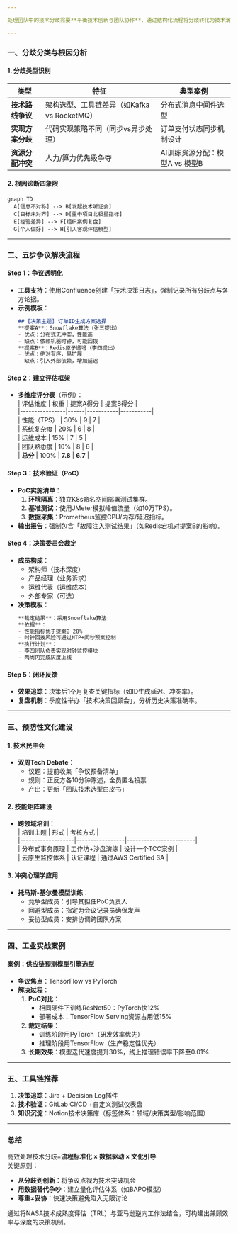 ```yaml
---

处理团队中的技术分歧需要**平衡技术创新与团队协作**，通过结构化流程将分歧转化为技术演进动力。以下是分步骤的解决方案，结合工业等大型团队实战经验：

---
```


### **一、分歧分类与根因分析**
#### **1. 分歧类型识别**
| **类型**         | **特征**                               | **典型案例**                      |
|------------------|---------------------------------------|----------------------------------|
| **技术路线争议**  | 架构选型、工具链差异（如Kafka vs RocketMQ） | 分布式消息中间件选型               |
| **实现方案分歧**  | 代码实现策略不同（同步vs异步处理）           | 订单支付状态同步机制设计           |
| **资源分配冲突**  | 人力/算力优先级争夺                       | AI训练资源分配：模型A vs 模型B     |

#### **2. 根因诊断四象限**
```mermaid
graph TD
  A[信息不对称] --> B[发起技术听证会]
  C[目标未对齐] --> D[重申项目北极星指标]
  E[经验差异] --> F[组织案例复盘]
  G[个人偏好] --> H[引入客观评估模型]
```

---

### **二、五步争议解决流程**
#### **Step 1：争议透明化**
- **工具支持**：使用Confluence创建「技术决策日志」，强制记录所有分歧点与各方论据。
- **示例模板**：
  ```markdown
  ## [决策主题] 订单ID生成方案选择  
  **提案A**：Snowflake算法（张三提出）  
  - 优点：分布式无冲突，性能高  
  - 缺点：依赖机器时钟，可能回拨  
  **提案B**：Redis原子递增（李四提出）  
  - 优点：绝对有序，易扩展  
  - 缺点：引入外部依赖，增加延迟  
  ```

#### **Step 2：建立评估框架**
- **多维度评分表**（示例）：  
  | 评估维度       | 权重 | 提案A得分 | 提案B得分 |  
  |----------------|------|-----------|-----------|  
  | 性能（TPS）    | 30%  | 9         | 7         |  
  | 系统复杂度     | 20%  | 6         | 8         |  
  | 运维成本       | 15%  | 7         | 5         |  
  | 团队熟悉度     | 10%  | 8         | 6         |  
  | **总分**       | 100% | **7.8**   | **6.7**   |

#### **Step 3：技术验证（PoC）**
- **PoC实施清单**：
    1. **环境隔离**：独立K8s命名空间部署测试集群。
    2. **基准测试**：使用JMeter模拟峰值流量（如10万TPS）。
    3. **数据采集**：Prometheus监控CPU/内存/延迟指标。
- **输出报告**：强制包含「故障注入测试结果」（如Redis宕机对提案B的影响）。

#### **Step 4：决策委员会裁定**
- **成员构成**：
    - 架构师（技术深度）
    - 产品经理（业务诉求）
    - 运维代表（运维成本）
    - 外部专家（可选）
- **决策模板**：
  ```markdown
  **裁定结果**：采用Snowflake算法  
  **依据**：  
  - 性能指标优于提案B 28%  
  - 时钟回拨风险可通过NTP+闰秒预案控制  
  **执行计划**：  
  - 李四团队负责实现时钟监控模块  
  - 两周内完成灰度上线  
  ```

#### **Step 5：闭环反馈**
- **效果追踪**：决策后1个月复查关键指标（如ID生成延迟、冲突率）。
- **复盘机制**：季度性举办「技术决策回顾会」，分析历史决策准确率。

---

### **三、预防性文化建设**
#### **1. 技术民主会**
- **双周Tech Debate**：
    - 议题：提前收集「争议预备清单」
    - 规则：正反方各10分钟陈述，全员匿名投票
    - 产出：更新「团队技术选型白皮书」

#### **2. 技能矩阵建设**
- **跨领域培训**：  
  | 培训主题          | 形式            | 考核方式               |  
  |-------------------|-----------------|------------------------|  
  | 分布式事务原理    | 工作坊+沙盘演练 | 设计一个TCC案例        |  
  | 云原生监控体系    | 认证课程        | 通过AWS Certified SA   |

#### **3. 冲突心理学应用**
- **托马斯-基尔曼模型训练**：
    - 竞争型成员：引导其担任PoC负责人
    - 回避型成员：指定为会议记录员确保发声
    - 妥协型成员：安排协调跨团队方案

---

### **四、工业实战案例**
#### **案例：供应链预测模型引擎选型**
- **争议焦点**：TensorFlow vs PyTorch
- **解决过程**：
    1. **PoC对比**：
        - 相同硬件下训练ResNet50：PyTorch快12%
        - 部署成本：TensorFlow Serving资源占用低15%
    2. **裁定结果**：
        - 训练阶段用PyTorch（研发效率优先）
        - 推理阶段用TensorFlow（生产稳定性优先）
    3. **长期效果**：模型迭代速度提升30%，线上推理错误率下降至0.01%

---

### **五、工具链推荐**
1. **决策追踪**：Jira + Decision Log插件
2. **技术验证**：GitLab CI/CD +自定义测试仪表盘
3. **知识沉淀**：Notion技术决策库（标签体系：领域/决策类型/影响范围）

---

### **总结**
高效处理技术分歧=**流程标准化 × 数据驱动 × 文化引导**  
关键原则：
- **从分歧到创新**：将争议点视为技术突破机会
- **用数据替代争吵**：建立量化评估体系（如BAPO模型）
- **尊重≠妥协**：快速决策避免陷入无限讨论

通过将NASA技术成熟度评估（TRL）与亚马逊逆向工作法结合，可构建出兼顾效率与深度的决策机制。
